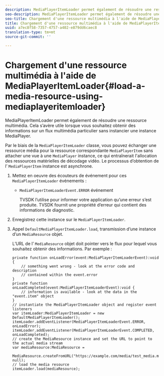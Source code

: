 ```yaml
---
description: MediaPlayerItemLoader permet également de résoudre une ressource multimédia. Cela s’avère utile lorsque vous souhaitez obtenir des informations sur un flux multimédia particulier sans instancier une instance MediaPlayer.
seo-description: MediaPlayerItemLoader permet également de résoudre une ressource multimédia. Cela s’avère utile lorsque vous souhaitez obtenir des informations sur un flux multimédia particulier sans instancier une instance MediaPlayer.
seo-title: Chargement d'une ressource multimédia à l'aide de MediaPlayerItemLoader
title: Chargement d'une ressource multimédia à l'aide de MediaPlayerItemLoader
uuid: a7ec8f58-7357-4757-a402-e879dd6caec8
translation-type: tm+mt
source-git-commit: ''

---
```



# Chargement d&#39;une ressource multimédia à l&#39;aide de MediaPlayerItemLoader{#load-a-media-resource-using-mediaplayeritemloader}

MediaPlayerItemLoader permet également de résoudre une ressource multimédia. Cela s’avère utile lorsque vous souhaitez obtenir des informations sur un flux multimédia particulier sans instancier une instance MediaPlayer.

Par le biais de la `MediaPlayerItemLoader` classe, vous pouvez échanger une ressource média pour la ressource correspondante `MediaPlayerItem` sans attacher une vue à une `MediaPlayer` instance, ce qui entraînerait l&#39;allocation des ressources matérielles de décodage vidéo. Le processus d’obtention de l’ `MediaPlayerItem` instance est asynchrone.

1. Mettez en oeuvre des écouteurs de événement pour ces `MediaPlayerItemLoader` événements :

   * `MediaPlayerItemLoaderEvent.ERROR` événement

      TVSDK l’utilise pour informer votre application qu’une erreur s’est produite. TVSDK fournit une propriété d’erreur qui contient des informations de diagnostic.

1. Enregistrez cette instance sur le `MediaPlayerItemLoader`.
1. Appel `DefaultMediaPlayerItemLoader.load`, transmission d’une instance d’un `MediaResource` objet.

   L’URL de l’ `MediaResource` objet doit pointer vers le flux pour lequel vous souhaitez obtenir des informations. Par exemple :

   ```
   private function onLoadError(event:MediaPlayerItemLoaderEvent):void { 
       // something went wrong - look at the error code and description 
       // contained within the event.error 
   } 
   private function onLoadCompleted(event:MediaPlayerItemLoaderEvent):void { 
       // information is available - look at the data in the "event.item" object 
   } 
   // instantiate the MediaPlayerItemLoader object and register event listeners 
   var itemLoader:MediaPlayerItemLoader = new DefaultMediaPlayerItemLoader(); 
   itemLoader.addEventListener(MediaPlayerItemLoaderEvent.ERROR, onLoadError); 
   itemLoader.addEventListener(MediaPlayerItemLoaderEvent.COMPLETED, onLoadCompleted); 
   // create the MediaResource instance and set the URL to point to the actual media stream 
   var mediaResource:MediaResource = 
     MediaResource.createFromURL("https://example.com/media/test_media.m3u8", null); 
   // load the media resource 
   itemLoader.load(mediaResource); 
   ```

